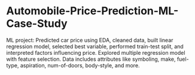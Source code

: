 # Automobile-Price-Prediction-ML-Case-Study
ML project: Predicted car price using EDA, cleaned data, built linear regression model, selected best variable, performed train-test split, and interpreted factors influencing price. Explored multiple regression model with feature selection. Data includes attributes like symboling, make, fuel-type, aspiration, num-of-doors, body-style, and more.
